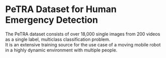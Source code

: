 # PeTRA Dataset for Human Emergency Detection
The PeTRA dataset consists of over 18,000 single images from 200 videos as a single label, multiclass classification problem.  
It is an extensive training source for the use case of a moving mobile robot in a highly dynamic environment with multiple people.  

